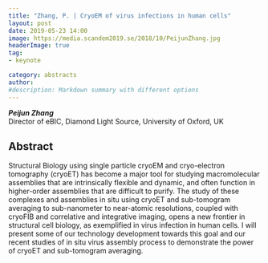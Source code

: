 ```yaml
---
title: "Zhang, P. | CryoEM of virus infections in human cells"
layout: post
date: 2019-05-23 14:00
image: https://media.scandem2019.se/2018/10/PeijunZhang.jpg
headerImage: true
tag:
- keynote

category: abstracts
author:
#description: Markdown summary with different options
---
```


_**Peijun Zhang**_<br/>
 Director of eBIC, Diamond Light Source, University of Oxford, UK<br/>

## Abstract

Structural Biology using single particle cryoEM and cryo-electron tomography (cryoET) has become a major tool for studying macromolecular assemblies that are intrinsically flexible and dynamic, and often function in higher-order assemblies that are difficult to purify. The study of these complexes and assemblies in situ using cryoET and sub-tomogram averaging to sub-nanometer to near-atomic resolutions, coupled with cryoFIB and correlative and integrative imaging, opens a new frontier in structural cell biology, as exemplified in virus infection in human cells. I will present some of our technology development towards this goal and our recent studies of in situ virus assembly process to demonstrate the power of cryoET and sub-tomogram averaging.<br/>
